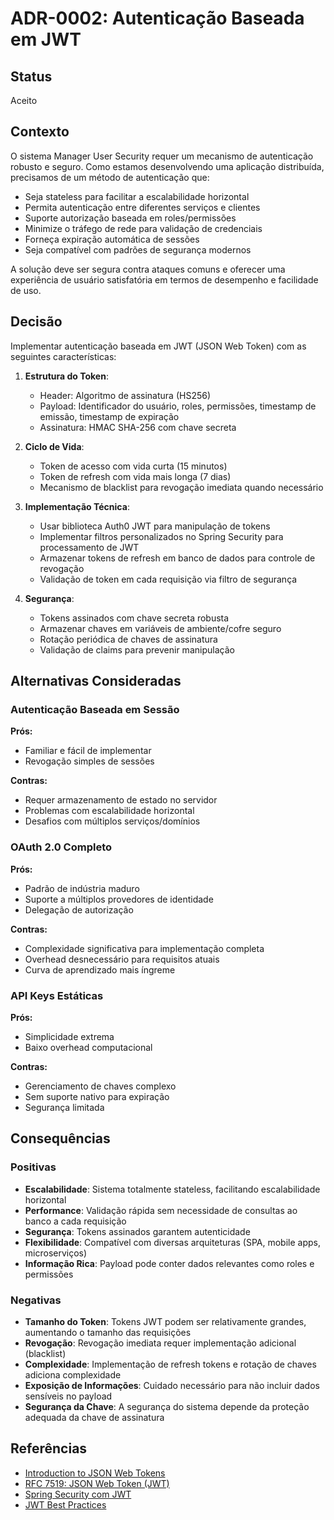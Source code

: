 # ADR-0002: Autenticação Baseada em JWT

## Status

Aceito

## Contexto

O sistema Manager User Security requer um mecanismo de autenticação robusto e seguro. Como estamos desenvolvendo uma aplicação distribuída, precisamos de um método de autenticação que:

- Seja stateless para facilitar a escalabilidade horizontal
- Permita autenticação entre diferentes serviços e clientes
- Suporte autorização baseada em roles/permissões
- Minimize o tráfego de rede para validação de credenciais
- Forneça expiração automática de sessões
- Seja compatível com padrões de segurança modernos

A solução deve ser segura contra ataques comuns e oferecer uma experiência de usuário satisfatória em termos de desempenho e facilidade de uso.

## Decisão

Implementar autenticação baseada em JWT (JSON Web Token) com as seguintes características:

1. **Estrutura do Token**:
   - Header: Algoritmo de assinatura (HS256)
   - Payload: Identificador do usuário, roles, permissões, timestamp de emissão, timestamp de expiração
   - Assinatura: HMAC SHA-256 com chave secreta

2. **Ciclo de Vida**:
   - Token de acesso com vida curta (15 minutos)
   - Token de refresh com vida mais longa (7 dias)
   - Mecanismo de blacklist para revogação imediata quando necessário

3. **Implementação Técnica**:
   - Usar biblioteca Auth0 JWT para manipulação de tokens
   - Implementar filtros personalizados no Spring Security para processamento de JWT
   - Armazenar tokens de refresh em banco de dados para controle de revogação
   - Validação de token em cada requisição via filtro de segurança

4. **Segurança**:
   - Tokens assinados com chave secreta robusta
   - Armazenar chaves em variáveis de ambiente/cofre seguro
   - Rotação periódica de chaves de assinatura
   - Validação de claims para prevenir manipulação

## Alternativas Consideradas

### Autenticação Baseada em Sessão

**Prós:**

- Familiar e fácil de implementar
- Revogação simples de sessões

**Contras:**

- Requer armazenamento de estado no servidor
- Problemas com escalabilidade horizontal
- Desafios com múltiplos serviços/domínios

### OAuth 2.0 Completo

**Prós:**

- Padrão de indústria maduro
- Suporte a múltiplos provedores de identidade
- Delegação de autorização

**Contras:**

- Complexidade significativa para implementação completa
- Overhead desnecessário para requisitos atuais
- Curva de aprendizado mais íngreme

### API Keys Estáticas

**Prós:**

- Simplicidade extrema
- Baixo overhead computacional

**Contras:**

- Gerenciamento de chaves complexo
- Sem suporte nativo para expiração
- Segurança limitada

## Consequências

### Positivas

- **Escalabilidade**: Sistema totalmente stateless, facilitando escalabilidade horizontal
- **Performance**: Validação rápida sem necessidade de consultas ao banco a cada requisição
- **Segurança**: Tokens assinados garantem autenticidade
- **Flexibilidade**: Compatível com diversas arquiteturas (SPA, mobile apps, microserviços)
- **Informação Rica**: Payload pode conter dados relevantes como roles e permissões

### Negativas

- **Tamanho do Token**: Tokens JWT podem ser relativamente grandes, aumentando o tamanho das requisições
- **Revogação**: Revogação imediata requer implementação adicional (blacklist)
- **Complexidade**: Implementação de refresh tokens e rotação de chaves adiciona complexidade
- **Exposição de Informações**: Cuidado necessário para não incluir dados sensíveis no payload
- **Segurança da Chave**: A segurança do sistema depende da proteção adequada da chave de assinatura

## Referências

- [Introduction to JSON Web Tokens](https://jwt.io/introduction/)
- [RFC 7519: JSON Web Token (JWT)](https://tools.ietf.org/html/rfc7519)
- [Spring Security com JWT](https://spring.io/guides/tutorials/spring-boot-oauth2/)
- [JWT Best Practices](https://auth0.com/blog/a-look-at-the-latest-draft-for-jwt-bcp/)
